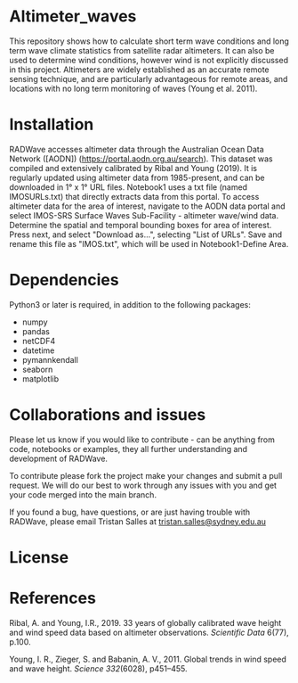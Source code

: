# Altimeter_waves
This repository shows how to calculate short term wave conditions and long term wave climate statistics from satellite radar altimeters. It can also be used to determine wind conditions, however wind is not explicitly discussed in this project. Altimeters are widely established as an accurate remote sensing technique, and are particularly advantageous for remote areas, and locations with no long term monitoring of waves (Young et al. 2011). 

# Installation

RADWave accesses altimeter data through the Australian Ocean Data Network ([AODN]) (https://portal.aodn.org.au/search). This dataset was compiled and extensively calibrated by Ribal and Young (2019). It is regularly updated using altimeter data from 1985-present, and can be downloaded in 1° x 1° URL files. Notebook1 uses a txt file (named IMOSURLs.txt) that directly extracts data from this portal. To access altimeter data for the area of interest, navigate to the AODN data portal and select IMOS-SRS Surface Waves Sub-Facility - altimeter wave/wind data. Determine the spatial and temporal bounding boxes for area of interest. Press next, and select "Download as...", selecting "List of URLs". Save and rename this file as "IMOS.txt", which will be used in Notebook1-Define Area.

# Dependencies
Python3 or later is required, in addition to the following packages:

* numpy
* pandas
* netCDF4
* datetime
* pymannkendall
* seaborn
* matplotlib


# Collaborations and issues
Please let us know if you would like to contribute - can be anything from code, notebooks or examples, they all further understanding and development of RADWave. 

To contribute please fork the project make your changes and submit a pull request. We will do our best to work through any issues with you and get your code merged into the main branch.


If you found a bug, have questions, or are just having trouble with RADWave, please email Tristan Salles at tristan.salles@sydney.edu.au


# License





# References
Ribal, A. and Young, I.R., 2019. 33 years of globally calibrated wave height and wind speed data based on altimeter observations. *Scientific Data* 6(77), p.100.

Young, I. R., Zieger, S. and Babanin, A. V., 2011. Global trends in wind speed and wave height. *Science 332*(6028), p451–455.
